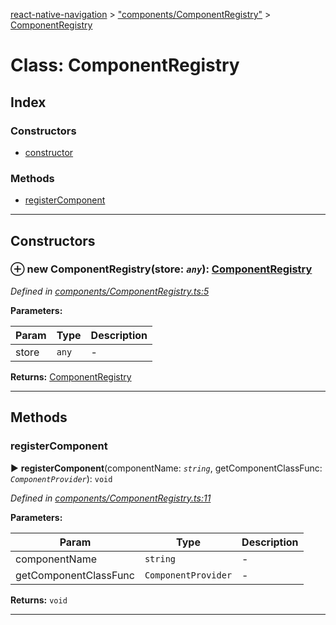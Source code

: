 [react-native-navigation](../README.md) > ["components/ComponentRegistry"](../modules/_components_componentregistry_.md) > [ComponentRegistry](../classes/_components_componentregistry_.componentregistry.md)



# Class: ComponentRegistry

## Index

### Constructors

* [constructor](_components_componentregistry_.componentregistry.md#constructor)


### Methods

* [registerComponent](_components_componentregistry_.componentregistry.md#registercomponent)



---
## Constructors
<a id="constructor"></a>


### ⊕ **new ComponentRegistry**(store: *`any`*): [ComponentRegistry](_components_componentregistry_.componentregistry.md)


*Defined in [components/ComponentRegistry.ts:5](https://github.com/wix/react-native-navigation/blob/961d36be/lib/src/components/ComponentRegistry.ts#L5)*



**Parameters:**

| Param | Type | Description |
| ------ | ------ | ------ |
| store | `any`   |  - |





**Returns:** [ComponentRegistry](_components_componentregistry_.componentregistry.md)

---


## Methods
<a id="registercomponent"></a>

###  registerComponent

► **registerComponent**(componentName: *`string`*, getComponentClassFunc: *`ComponentProvider`*): `void`



*Defined in [components/ComponentRegistry.ts:11](https://github.com/wix/react-native-navigation/blob/961d36be/lib/src/components/ComponentRegistry.ts#L11)*



**Parameters:**

| Param | Type | Description |
| ------ | ------ | ------ |
| componentName | `string`   |  - |
| getComponentClassFunc | `ComponentProvider`   |  - |





**Returns:** `void`





___


